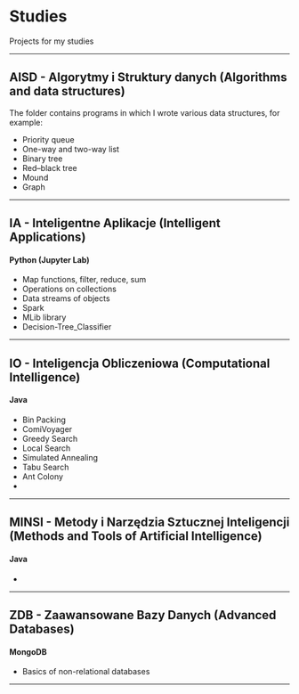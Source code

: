 # Studies

Projects for my studies

---

## AISD - Algorytmy i Struktury danych (Algorithms and data structures)

The folder contains programs in which I wrote various data structures, for example:

- Priority queue
- One-way and two-way list
- Binary tree
- Red–black tree
- Mound
- Graph

---

## IA - Inteligentne Aplikacje (Intelligent Applications)

#### Python (Jupyter Lab)
- Map functions, filter, reduce, sum
- Operations on collections
- Data streams of objects
- Spark
- MLib library
- Decision-Tree_Classifier

---

## IO - Inteligencja Obliczeniowa (Computational Intelligence)

#### Java
- Bin Packing
- ComiVoyager
- Greedy Search
- Local Search
- Simulated Annealing
- Tabu Search
- Ant Colony
- 
---

## MINSI - Metody i Narzędzia Sztucznej Inteligencji (Methods and Tools of Artificial Intelligence)

#### Java
-
---

## ZDB - Zaawansowane Bazy Danych (Advanced Databases)

#### MongoDB
- Basics of non-relational databases

---
